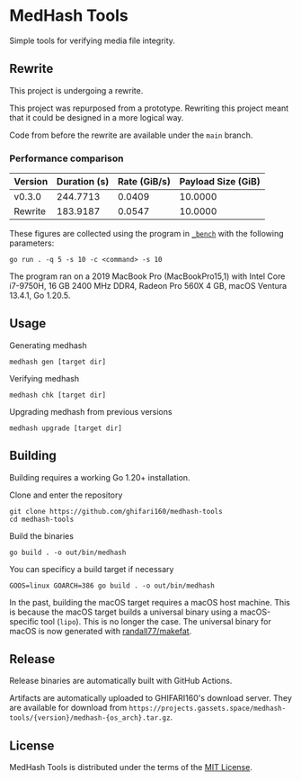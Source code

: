 # MedHash Tools

Simple tools for verifying media file integrity.

## Rewrite

This project is undergoing a rewrite.

This project was repurposed from a prototype.
Rewriting this project meant that it could be designed in a more logical way.

Code from before the rewrite are available under the `main` branch.

### Performance comparison

| Version | Duration (s) | Rate (GiB/s) | Payload Size (GiB) |
|---------|--------------|--------------|--------------------|
| v0.3.0  | 244.7713     | 0.0409       | 10.0000            |
| Rewrite | 183.9187     | 0.0547       | 10.0000            |

These figures are collected using the program in [`_bench`](_bench) with the following parameters:

``` text
go run . -q 5 -s 10 -c <command> -s 10
```

The program ran on a 2019 MacBook Pro (MacBookPro15,1) with Intel Core i7-9750H,
16 GB 2400 MHz DDR4, Radeon Pro 560X 4 GB, macOS Ventura 13.4.1, Go 1.20.5.

## Usage

Generating medhash

``` shell
medhash gen [target dir]
```

Verifying medhash

``` shell
medhash chk [target dir]
```

Upgrading medhash from previous versions

``` shell
medhash upgrade [target dir]
```

## Building

Building requires a working Go 1.20+ installation.

Clone and enter the repository

``` shell
git clone https://github.com/ghifari160/medhash-tools
cd medhash-tools
```

Build the binaries

``` shell
go build . -o out/bin/medhash
```

You can specificy a build target if necessary

``` shell
GOOS=linux GOARCH=386 go build . -o out/bin/medhash
```

In the past, building the macOS target requires a macOS host machine.
This is because the macOS target builds a universal binary using a macOS-specific tool (`lipo`).
This is no longer the case.
The universal binary for macOS is now generated with
[randall77/makefat](https://github.com/randall77/makefat).

## Release

Release binaries are automatically built with GitHub Actions.

Artifacts are automatically uploaded to GHIFARI160's download server.
They are available for download from
`https://projects.gassets.space/medhash-tools/{version}/medhash-{os_arch}.tar.gz`.

## License

MedHash Tools is distributed under the terms of the [MIT License](LICENSE).
